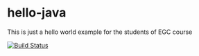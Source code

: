 # hello-java
This is just a hello world example for the students of EGC course

[![Build Status](https://travis-ci.org/jorgegaguilar/hello-java.svg?branch=master)](https://travis-ci.org/jorgegaguilar/hello-java)


